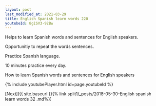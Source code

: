 ```yaml
---
layout: post
last_modified_at: 2021-03-29
title: English Spanish learn words 220 
youtubeId: 8giSV3-92Bw
---
```

 
 
Helps to learn Spanish words and sentences for English speakers.

Opportunitiy to repeat the words sentences. 

Practice Spanish language. 
 
10 minutes practice every day. 
 
How to learn Spanish words and sentences for English speakers 
 
{% include youtubePlayer.html id=page.youtubeId %}
 
 
[Next]({{ site.baseurl }}{% link  split1/_posts/2018-05-30-English spanish learn words 32 .md%})
 

